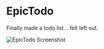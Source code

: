 # EpicTodo

Finally made a todo list... felt left out.

![EpicTodo Screenshot](https://i.imgur.com/VznOj1c.png)